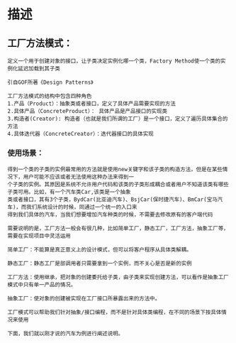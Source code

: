 
# 描述

## 工厂方法模式：

    定义一个用于创建对象的接口，让子类决定实例化哪一个类，Factory Method使一个类的实例化延迟加载到其子类
    
    引自GOF所著《Design Patterns》
    
    工厂方法模式的结构中包含四种角色
    1.产品（Product）：抽象类或者接口，定义了具体产品需要实现的方法
    2.具体产品（ConcreteProduct）： 具体产品是产品接口的实现类
    3.构造者(Creator): 构造者（也就是我们所谓的工厂）是一个接口，定义了遍历具体集合的方法
    4.具体迭代器（ConcreteCreator）：迭代器接口的具体实现

### 使用场景：
    得到一个类的子类的实例最常用的方法就是使用new关键字和该子类的构造方法，但是在某些情况下，用户可能不应该或者无法使用这种办法来得到一
    个子类的实例。其原因是系统不允许用户代码和该类的子类形成耦合或者用户不知道该类有哪些子类可用。比如，有一个汽车类Car,该类是一个抽象
    类或者接口，其有3个子类，BydCar(比亚迪汽车)、BsjCar(保时捷汽车)、BmCar(宝马汽车)，而我们系统设计的时候，同通过一个统一的入口来
    得到我们具体的汽车，当我们想要增加汽车种类的时候，不需要去修改原有的客户端代码
    
    需要说明的是，工厂方法一般会有很几种，比如简单工厂，静态工厂，工厂方法，抽象工厂等，需要在实现项目中灵活运用
    
    简单工厂：不能算是真正意义上的设计模式，但可以将客户程序从具体类解耦。
    
    静态工厂：静态工厂是部调用者只需要拿到一个实例，而不关心是否是新的实例
    
    工厂方法：使用继承，把对象的创建委托给子类，由子类来实现创建方法，可以看作是抽象工厂模式中只有单一产品的情况。
    
    抽象工厂：使对象的创建被实现在工厂接口所暴露出来的方法中。
    
    工厂模式可以帮助我们针对抽象/接口编程，而不是针对具体类编程，在不同的场景下按具体情况来使用
    
    下面，我们就以刚才说的汽车为例进行阐述说明。
